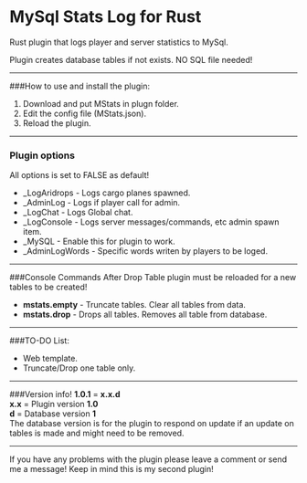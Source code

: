 # MySql Stats Log for Rust
Rust plugin that logs player and server statistics to MySql.

Plugin creates database tables if not exists. NO SQL file needed!

------
###How to use and install the plugin:
1. Download and put MStats in plugn folder.
2. Edit the config file (MStats.json).
3. Reload the plugin.

------
### Plugin options
All options is set to FALSE as default!<br>
* _LogAridrops  - Logs cargo planes spawned.
* _AdminLog - Logs if player call for admin.
* _LogChat      - Logs Global chat.
* _LogConsole   - Logs server messages/commands, etc admin spawn item.
* _MySQL        - Enable this for plugin to work.
* _AdminLogWords - Specific words writen by players to be loged.

------
###Console Commands
After Drop Table plugin must be reloaded for a new tables to be created!<br>
* **mstats.empty**  - Truncate tables. Clear all tables from data.
* **mstats.drop**   - Drops all tables. Removes all table from database.

------
###TO-DO List:
* Web template.
* Truncate/Drop one table only.

------
###Version info!
**1.0.1** = **x.x.d**<br>
**x.x** = Plugin version **1.0** <br>
**d** = Database version **1**<br>
The database version is for the plugin to respond on update if an update on tables is made and might need to be removed.

------
If you have any problems with the plugin please leave a comment or send me a message!
Keep in mind this is my second plugin!
